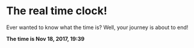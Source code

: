 # The real time clock!

Ever wanted to know what the time is? Well, your journey is about to end!

**The time is Nov 18, 2017, 19:39**